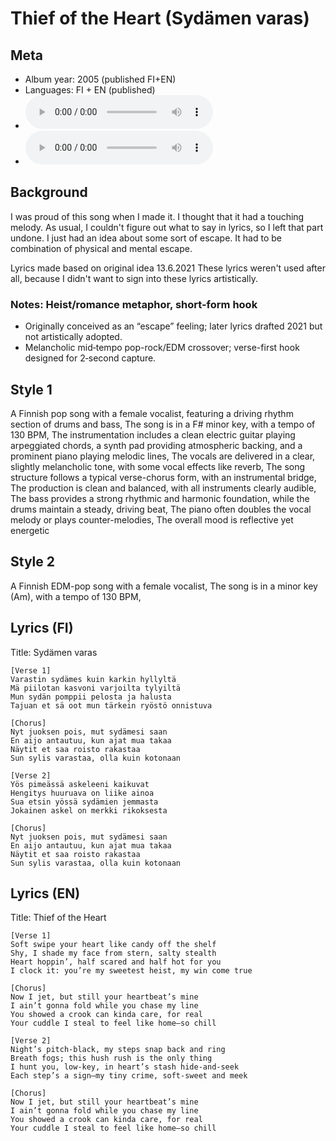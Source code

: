 # Thief of the Heart (Sydämen varas)

## Meta
- Album year: 2005 (published FI+EN)
- Languages: FI + EN (published)
- ![Thief of the Heart MP3](https://archive.org/download/steve_chill_sophomore/06%20-%20Thief%20of%20the%20Heart.mp3)
- ![Sydämen varas MP3](https://archive.org/download/oulupoko_lukioon/06%20-%20Syd%C3%A4men%20varas.mp3)
## Background
I was proud of this song when I made it.
I thought that it had a touching melody. As usual, I couldn't figure out what to say in lyrics, so I left that part undone. I just had an idea about some sort of escape. It had to be combination of physical and mental escape.

Lyrics made based on original idea 13.6.2021
These lyrics weren't used after all, because I didn't want to sign into these lyrics artistically.

### Notes: Heist/romance metaphor, short-form hook
- Originally conceived as an “escape” feeling; later lyrics drafted 2021 but not artistically adopted.
- Melancholic mid‑tempo pop-rock/EDM crossover; verse-first hook designed for 2‑second capture.


## Style 1
A Finnish pop song with a female vocalist, featuring a driving rhythm section of drums and bass,
The song is in a F# minor key, with a tempo of 130 BPM,
The instrumentation includes a clean electric guitar playing arpeggiated chords,
a synth pad providing atmospheric backing, and a prominent piano playing melodic lines,
The vocals are delivered in a clear, slightly melancholic tone, with some vocal effects like reverb,
The song structure follows a typical verse-chorus form, with an instrumental bridge,
The production is clean and balanced, with all instruments clearly audible,
The bass provides a strong rhythmic and harmonic foundation, while the drums maintain a steady, driving beat,
The piano often doubles the vocal melody or plays counter-melodies, The overall mood is reflective yet energetic

## Style 2
A Finnish EDM-pop song with a female vocalist,
The song is in a minor key (Am), with a tempo of 130 BPM,


## Lyrics (FI)
Title: Sydämen varas
```
[Verse 1]
Varastin sydämes kuin karkin hyllyltä 
Mä piilotan kasvoni varjoilta tylyiltä
Mun sydän pomppii pelosta ja halusta
Tajuan et sä oot mun tärkein ryöstö onnistuva

[Chorus]
Nyt juoksen pois, mut sydämesi saan
En aijo antautuu, kun ajat mua takaa
Näytit et saa roisto rakastaa
Sun sylis varastaa, olla kuin kotonaan 

[Verse 2]
Yös pimeässä askeleeni kaikuvat
Hengitys huuruava on liike ainoa 
Sua etsin yössä sydämien jemmasta
Jokainen askel on merkki rikoksesta

[Chorus]
Nyt juoksen pois, mut sydämesi saan
En aijo antautuu, kun ajat mua takaa
Näytit et saa roisto rakastaa
Sun sylis varastaa, olla kuin kotonaan
```

## Lyrics (EN)
Title: Thief of the Heart
```
[Verse 1]
Soft swipe your heart like candy off the shelf
Shy, I shade my face from stern, salty stealth
Heart hoppin’, half scared and half hot for you
I clock it: you’re my sweetest heist, my win come true

[Chorus]
Now I jet, but still your heartbeat’s mine
I ain’t gonna fold while you chase my line
You showed a crook can kinda care, for real
Your cuddle I steal to feel like home—so chill

[Verse 2]
Night’s pitch-black, my steps snap back and ring
Breath fogs; this hush rush is the only thing
I hunt you, low-key, in heart’s stash hide-and-seek
Each step’s a sign—my tiny crime, soft-sweet and meek

[Chorus]
Now I jet, but still your heartbeat’s mine
I ain’t gonna fold while you chase my line
You showed a crook can kinda care, for real
Your cuddle I steal to feel like home—so chill
```

